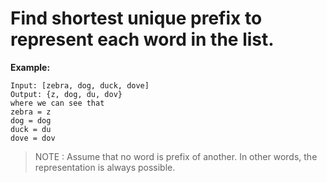 # Find shortest unique prefix to represent each word in the list.

**Example:**

    Input: [zebra, dog, duck, dove]
    Output: {z, dog, du, dov}
    where we can see that
    zebra = z
    dog = dog
    duck = du
    dove = dov

> NOTE : Assume that no word is prefix of another. In other words, the representation is always possible. 
